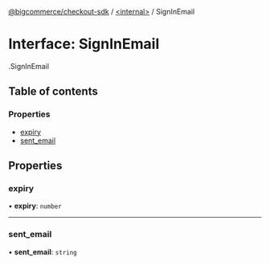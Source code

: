 [@bigcommerce/checkout-sdk](../README.md) / [<internal\>](../modules/internal_.md) / SignInEmail

# Interface: SignInEmail

[<internal>](../modules/internal_.md).SignInEmail

## Table of contents

### Properties

- [expiry](internal_.SignInEmail.md#expiry)
- [sent\_email](internal_.SignInEmail.md#sent_email)

## Properties

### expiry

• **expiry**: `number`

___

### sent\_email

• **sent\_email**: `string`
